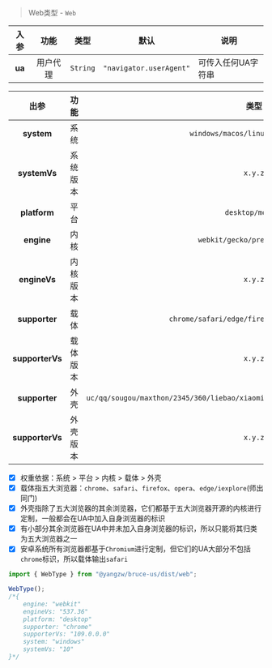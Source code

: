> Web类型 - `Web`

入参|功能|类型|默认|说明
:-:|:-:|:-:|:-:|-
**ua**|用户代理|`String`|`"navigator.userAgent"`|可传入任何UA字符串

出参|功能|类型
:-:|:-:|:-:
**system**|系统|`windows/macos/linux/android/ios`
**systemVs**|系统版本|`x.y.z`
**platform**|平台|`desktop/mobile`
**engine**|内核|`webkit/gecko/presto/trident`
**engineVs**|内核版本|`x.y.z`
**supporter**|载体|`chrome/safari/edge/firefox/opera/iexplore`
**supporterVs**|载体版本|`x.y.z`
**supporter**|外壳|`uc/qq/sougou/maxthon/2345/360/liebao/xiaomi/huawei/oppo/vivo/wechat/baidu/toutiao`
**supporterVs**|外壳版本|`x.y.z`

- [x] 权重依据：系统 > 平台 > 内核 > 载体 > 外壳
- [x] 载体指五大浏览器：`chrome`、`safari`、`firefox`、`opera`、`edge/iexplore`(师出同门)
- [x] 外壳指除了五大浏览器的其余浏览器，它们都基于五大浏览器开源的内核进行定制，一般都会在UA中加入自身浏览器的标识
- [x] 有小部分其余浏览器在UA中并未加入自身浏览器的标识，所以只能将其归类为五大浏览器之一
- [x] 安卓系统所有浏览器都基于`Chromium`进行定制，但它们的UA大部分不包括`chrome`标识，所以载体输出`safari`

```js
import { WebType } from "@yangzw/bruce-us/dist/web";

WebType();
/*{
	engine: "webkit"
	engineVs: "537.36"
	platform: "desktop"
	supporter: "chrome"
	supporterVs: "109.0.0.0"
	system: "windows"
	systemVs: "10"
}*/
```